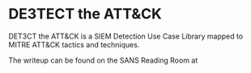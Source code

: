 # DE3TECT the ATT&CK
DET3CT the ATT&CK is a SIEM Detection Use Case Library mapped to MITRE ATT&amp;CK tactics and techniques.

The writeup can be found on the SANS Reading Room at <insert link here>
